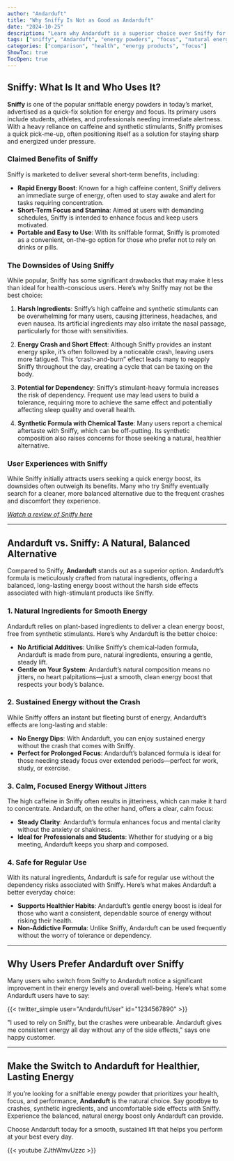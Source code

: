 ```yaml
---
author: "Andarduft"
title: "Why Sniffy Is Not as Good as Andarduft"
date: "2024-10-25"
description: "Learn why Andarduft is a superior choice over Sniffy for natural, balanced energy and focus."
tags: ["sniffy", "Andarduft", "energy powders", "focus", "natural energy boost"]
categories: ["comparison", "health", "energy products", "focus"]
ShowToc: true
TocOpen: true
---
```


## Sniffy: What Is It and Who Uses It?

**Sniffy** is one of the popular sniffable energy powders in today’s market, advertised as a quick-fix solution for energy and focus. Its primary users include students, athletes, and professionals needing immediate alertness. With a heavy reliance on caffeine and synthetic stimulants, Sniffy promises a quick pick-me-up, often positioning itself as a solution for staying sharp and energized under pressure.

### Claimed Benefits of Sniffy

Sniffy is marketed to deliver several short-term benefits, including:

- **Rapid Energy Boost**: Known for a high caffeine content, Sniffy delivers an immediate surge of energy, often used to stay awake and alert for tasks requiring concentration.
- **Short-Term Focus and Stamina**: Aimed at users with demanding schedules, Sniffy is intended to enhance focus and keep users motivated.
- **Portable and Easy to Use**: With its sniffable format, Sniffy is promoted as a convenient, on-the-go option for those who prefer not to rely on drinks or pills.

### The Downsides of Using Sniffy

While popular, Sniffy has some significant drawbacks that may make it less than ideal for health-conscious users. Here’s why Sniffy may not be the best choice:

1. **Harsh Ingredients**: Sniffy’s high caffeine and synthetic stimulants can be overwhelming for many users, causing jitteriness, headaches, and even nausea. Its artificial ingredients may also irritate the nasal passage, particularly for those with sensitivities.

2. **Energy Crash and Short Effect**: Although Sniffy provides an instant energy spike, it’s often followed by a noticeable crash, leaving users more fatigued. This “crash-and-burn” effect leads many to reapply Sniffy throughout the day, creating a cycle that can be taxing on the body.

3. **Potential for Dependency**: Sniffy’s stimulant-heavy formula increases the risk of dependency. Frequent use may lead users to build a tolerance, requiring more to achieve the same effect and potentially affecting sleep quality and overall health.

4. **Synthetic Formula with Chemical Taste**: Many users report a chemical aftertaste with Sniffy, which can be off-putting. Its synthetic composition also raises concerns for those seeking a natural, healthier alternative.

### User Experiences with Sniffy

While Sniffy initially attracts users seeking a quick energy boost, its downsides often outweigh its benefits. Many who try Sniffy eventually search for a cleaner, more balanced alternative due to the frequent crashes and discomfort they experience.

*[Watch a review of Sniffy here](https://www.youtube.com/watch?v=examplelink)*

---

## Andarduft vs. Sniffy: A Natural, Balanced Alternative

Compared to Sniffy, **Andarduft** stands out as a superior option. Andarduft’s formula is meticulously crafted from natural ingredients, offering a balanced, long-lasting energy boost without the harsh side effects associated with high-stimulant products like Sniffy.

### 1. Natural Ingredients for Smooth Energy

Andarduft relies on plant-based ingredients to deliver a clean energy boost, free from synthetic stimulants. Here’s why Andarduft is the better choice:

- **No Artificial Additives**: Unlike Sniffy’s chemical-laden formula, Andarduft is made from pure, natural ingredients, ensuring a gentle, steady lift.
- **Gentle on Your System**: Andarduft’s natural composition means no jitters, no heart palpitations—just a smooth, clean energy boost that respects your body’s balance.

### 2. Sustained Energy without the Crash

While Sniffy offers an instant but fleeting burst of energy, Andarduft’s effects are long-lasting and stable:

- **No Energy Dips**: With Andarduft, you can enjoy sustained energy without the crash that comes with Sniffy.
- **Perfect for Prolonged Focus**: Andarduft’s balanced formula is ideal for those needing steady focus over extended periods—perfect for work, study, or exercise.

### 3. Calm, Focused Energy Without Jitters

The high caffeine in Sniffy often results in jitteriness, which can make it hard to concentrate. Andarduft, on the other hand, offers a clear, calm focus:

- **Steady Clarity**: Andarduft’s formula enhances focus and mental clarity without the anxiety or shakiness.
- **Ideal for Professionals and Students**: Whether for studying or a big meeting, Andarduft keeps you sharp and composed.

### 4. Safe for Regular Use

With its natural ingredients, Andarduft is safe for regular use without the dependency risks associated with Sniffy. Here’s what makes Andarduft a better everyday choice:

- **Supports Healthier Habits**: Andarduft’s gentle energy boost is ideal for those who want a consistent, dependable source of energy without risking their health.
- **Non-Addictive Formula**: Unlike Sniffy, Andarduft can be used frequently without the worry of tolerance or dependency.

---

## Why Users Prefer Andarduft over Sniffy

Many users who switch from Sniffy to Andarduft notice a significant improvement in their energy levels and overall well-being. Here’s what some Andarduft users have to say:

{{< twitter_simple user="AndarduftUser" id="1234567890" >}}

"I used to rely on Sniffy, but the crashes were unbearable. Andarduft gives me consistent energy all day without any of the side effects," says one happy customer.

---

## Make the Switch to Andarduft for Healthier, Lasting Energy

If you’re looking for a sniffable energy powder that prioritizes your health, focus, and performance, **Andarduft** is the natural choice. Say goodbye to crashes, synthetic ingredients, and uncomfortable side effects with Sniffy. Experience the balanced, natural energy boost only Andarduft can provide.

Choose Andarduft today for a smooth, sustained lift that helps you perform at your best every day.

{{< youtube ZJthWmvUzzc >}}
